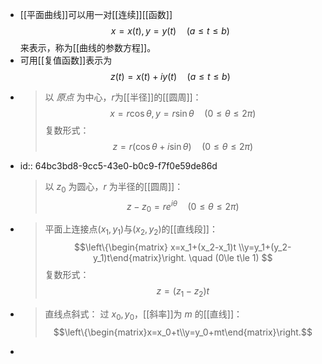 - [[平面曲线]]可以用一对[[连续]][[函数]]
  $$x=x(t), y=y(t)\quad (a\le t\le b)$$
  来表示，称为[[曲线的参数方程]]。
- 可用[[复值函数]]表示为
  $$z(t)=x(t)+iy(t) \quad(a\le t\le b)$$
- >以 *原点* 为中心，$r$为[[半径]]的[[圆周]]：
  $$x=r\cos\theta, y=r\sin\theta \quad (0\le \theta\le 2\pi)$$
  复数形式：
  $$z=r(\cos\theta+i\sin\theta)\quad (0\le\theta\le 2\pi)$$
- id:: 64bc3bd8-9cc5-43e0-b0c9-f7f0e59de86d
  > 以 $z_0$ 为圆心，$r$ 为半径的[[圆周]]：
  $$z-z_0=re^{i\theta}\quad (0\le\theta\le2\pi)$$
- >平面上连接点$(x_1, y_1)$与$(x_2, y_2)$的[[直线段]]：
  $$\left\{\begin{matrix}
  x=x_1+(x_2-x_1)t \\y=y_1+(y_2-y_1)t\end{matrix}\right. \quad (0\le t\le 1)
  $$
  复数形式：
  $$z=(z_1-z_2)t$$
- > 直线点斜式：
  过 $x_0, y_0$，[[斜率]]为 $m$ 的[[直线]]：
  $$\left\{\begin{matrix}x=x_0+t\\y=y_0+mt\end{matrix}\right.$$
-